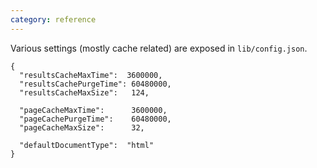 ```yaml
---
category: reference
---
```


Various settings (mostly cache related) are exposed in `lib/config.json`.

    {
      "resultsCacheMaxTime":  3600000,
      "resultsCachePurgeTime": 60480000,
      "resultsCacheMaxSize":   124,

      "pageCacheMaxTime":      3600000,
      "pageCachePurgeTime":    60480000,
      "pageCacheMaxSize":      32,

      "defaultDocumentType":  "html"
    }